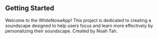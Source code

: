 ## Getting Started

Welcome to the WhiteNoiseApp! This project is dedicated to creating a soundscape designed to help users focus and learn more effectively by personalizing their soundscape. Created by Noah Tah.
